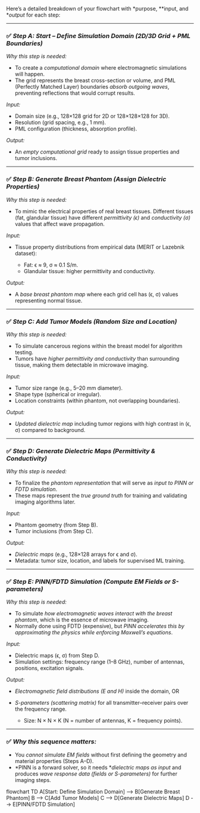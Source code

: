 Here’s a detailed breakdown of your flowchart with *purpose, **input, and **output* for each step:

---

### ✅ *Step A: Start – Define Simulation Domain (2D/3D Grid + PML Boundaries)*

*Why this step is needed:*

* To create a *computational domain* where electromagnetic simulations will happen.
* The grid represents the breast cross-section or volume, and PML (Perfectly Matched Layer) boundaries *absorb outgoing waves*, preventing reflections that would corrupt results.

*Input:*

* Domain size (e.g., 128×128 grid for 2D or 128×128×128 for 3D).
* Resolution (grid spacing, e.g., 1 mm).
* PML configuration (thickness, absorption profile).

*Output:*

* An *empty computational grid* ready to assign tissue properties and tumor inclusions.

---

### ✅ *Step B: Generate Breast Phantom (Assign Dielectric Properties)*

*Why this step is needed:*

* To mimic the electrical properties of real breast tissues. Different tissues (fat, glandular tissue) have different *permittivity (ϵ)* and *conductivity (σ)* values that affect wave propagation.

*Input:*

* Tissue property distributions from empirical data (MERIT or Lazebnik dataset):

  * Fat: ϵ ≈ 9, σ ≈ 0.1 S/m.
  * Glandular tissue: higher permittivity and conductivity.

*Output:*

* A *base breast phantom map* where each grid cell has (ϵ, σ) values representing normal tissue.

---

### ✅ *Step C: Add Tumor Models (Random Size and Location)*

*Why this step is needed:*

* To simulate cancerous regions within the breast model for algorithm testing.
* Tumors have *higher permittivity and conductivity* than surrounding tissue, making them detectable in microwave imaging.

*Input:*

* Tumor size range (e.g., 5–20 mm diameter).
* Shape type (spherical or irregular).
* Location constraints (within phantom, not overlapping boundaries).

*Output:*

* *Updated dielectric map* including tumor regions with high contrast in (ϵ, σ) compared to background.

---

### ✅ *Step D: Generate Dielectric Maps (Permittivity & Conductivity)*

*Why this step is needed:*

* To finalize the *phantom representation* that will serve as *input to PINN or FDTD simulation*.
* These maps represent the *true ground truth* for training and validating imaging algorithms later.

*Input:*

* Phantom geometry (from Step B).
* Tumor inclusions (from Step C).

*Output:*

* *Dielectric maps* (e.g., 128×128 arrays for ϵ and σ).
* Metadata: tumor size, location, and labels for supervised ML training.

---

### ✅ *Step E: PINN/FDTD Simulation (Compute EM Fields or S-parameters)*

*Why this step is needed:*

* To simulate *how electromagnetic waves interact with the breast phantom*, which is the essence of microwave imaging.
* Normally done using FDTD (expensive), but *PINN accelerates this by approximating the physics while enforcing Maxwell’s equations*.

*Input:*

* Dielectric maps (ϵ, σ) from Step D.
* Simulation settings: frequency range (1–8 GHz), number of antennas, positions, excitation signals.

*Output:*

* *Electromagnetic field distributions (E and H)* inside the domain, OR
* *S-parameters (scattering matrix)* for all transmitter–receiver pairs over the frequency range.

  * Size: N × N × K (N = number of antennas, K = frequency points).

---

### ✅ *Why this sequence matters:*

* You *cannot simulate EM fields* without first defining the geometry and material properties (Steps A–D).
* *PINN is a forward solver, so it needs **dielectric maps as input* and produces *wave response data (fields or S-parameters)* for further imaging steps.

flowchart TD
    A[Start: Define Simulation Domain] --> B[Generate Breast Phantom]
    B --> C[Add Tumor Models]
    C --> D[Generate Dielectric Maps]
    D --> E[PINN/FDTD Simulation]
